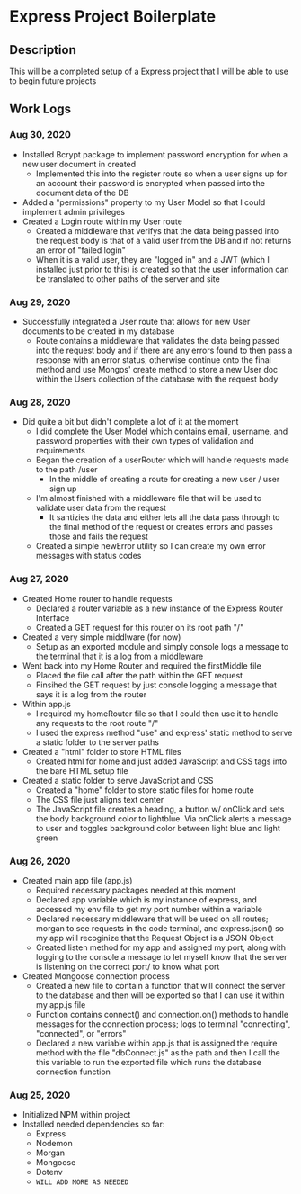 # Express Project Boilerplate
## Description
This will be a completed setup of a Express project that I will be able to use to begin future projects
## Work Logs
### Aug 30, 2020
- Installed Bcrypt package to implement password encryption for when a new user document in created
    - Implemented this into the register route so when a user signs up for an account their password is encrypted when passed into the document data of the DB
- Added a "permissions" property to my User Model so that I could implement admin privileges
- Created a Login route within my User route
    - Created a middleware that verifys that the data being passed into the request body is that of a valid user from the DB and if not returns an error of "failed login"
    - When it is a valid user, they are "logged in" and a JWT (which I installed just prior to this) is created so that the user information can be translated to other paths of the server and site
### Aug 29, 2020
- Successfully integrated a User route that allows for new User documents to be created in my database
    - Route contains a middleware that validates the data being passed into the request body and if there are any errors found to then pass a response with an error status, otherwise continue onto the final method and use Mongos' create method to store a new User doc within the Users collection of the database with the request body
### Aug 28, 2020
- Did quite a bit but didn't complete a lot of it at the moment
    - I did complete the User Model which contains email, username, and password properties with their own types of validation and requirements
    - Began the creation of a userRouter which will handle requests made to the path /user
        - In the middle of creating a route for creating a new user / user sign up
    - I'm almost finished with a middleware file that will be used to validate user data from the request
        - It santizies the data and either lets all the data pass through to the final method of the request or creates errors and passes those and fails the request
    - Created a simple newError utility so I can create my own error messages with status codes
### Aug 27, 2020
- Created Home router to handle requests
    - Declared a router variable as a new instance of the Express Router Interface
    - Created a GET request for this router on its root path "/"
- Created a very simple middlware (for now)
    - Setup as an exported module and simply console logs a message to the terminal that it is a log from a middleware
- Went back into my Home Router and required the firstMiddle file
    - Placed the file call after the path within the GET request
    - Finsihed the GET request by just console logging a message that says it is a log from the router
- Within app.js
    - I required my homeRouter file so that I could then use it to handle any requests to the root route "/"
    - I used the express method "use" and express' static method to serve a static folder to the server paths
- Created a "html" folder to store HTML files
    - Created html for home and just added JavaScript and CSS tags into the bare HTML setup file
- Created a static folder to serve JavaScript and CSS
    - Created a "home" folder to store static files for home route
    - The CSS file just aligns text center
    - The JavaScript file creates a heading, a button w/ onClick and sets the body background color to lightblue. Via onClick alerts a message to user and toggles background color between light blue and light green
### Aug 26, 2020
- Created main app file (app.js)
    - Required necessary packages needed at this moment
    - Declared app variable which is my instance of express, and accessed my env file to get my port number within a variable
    - Declared necessary middleware that will be used on all routes; morgan to see requests in the code terminal, and express.json() so my app will recoginize that the Request Object is a JSON Object
    - Created listen method for my app and assigned my port, along with logging to the console a message to let myself know that the server is listening on the correct port/ to know what port
- Created Mongoose connection process
    - Created a new file to contain a function that will connect the server to the database and then will be exported so that I can use it within my app.js file
    - Function contains connect() and connection.on() methods to handle messages for the connection process; logs to terminal "connecting", "connected", or "errors"
    - Declared a new variable within app.js that is assigned the require method with the file "dbConnect.js" as the path and then I call the this variable to run the exported file which runs the database connection function
### Aug 25, 2020
- Initialized NPM within project
- Installed needed dependencies so far:
    - Express
    - Nodemon
    - Morgan
    - Mongoose
    - Dotenv
    - `WILL ADD MORE AS NEEDED`